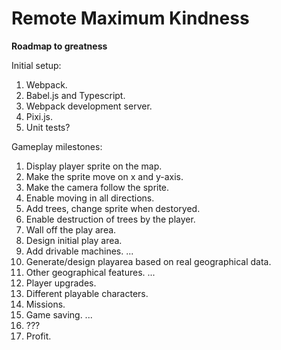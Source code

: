# Remote Maximum Kindness
**Roadmap to greatness**

Initial setup:
1.  Webpack.
2. Babel.js and Typescript.
3. Webpack development server.
4. Pixi.js.
5. Unit tests?

Gameplay milestones:
1. Display player sprite on the map.
2. Make the sprite move on x and y-axis.
3. Make the camera follow the sprite.
4. Enable moving in all directions.
5. Add trees, change sprite when destoryed.
6. Enable destruction of trees by the player.
7. Wall off the play area.
8. Design initial play area.
9. Add drivable machines.
...
333. Generate/design playarea based on real geographical data.
334. Other geographical features.
...
666. Player upgrades.
667. Different playable characters.
668. Missions.
669. Game saving.
...
998. ???
999. Profit.
